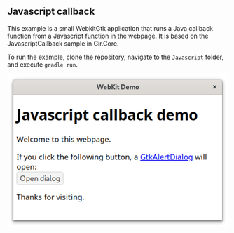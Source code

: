 ## Javascript callback

This example is a small WebkitGtk application that runs a Java callback function from a Javascript function in the webpage. It is based on the JavascriptCallback sample in Gir.Core.

To run the example, clone the repository, navigate to the `Javascript` folder, and execute `gradle run`.

![Javascript example screenshot](javascript.png)
